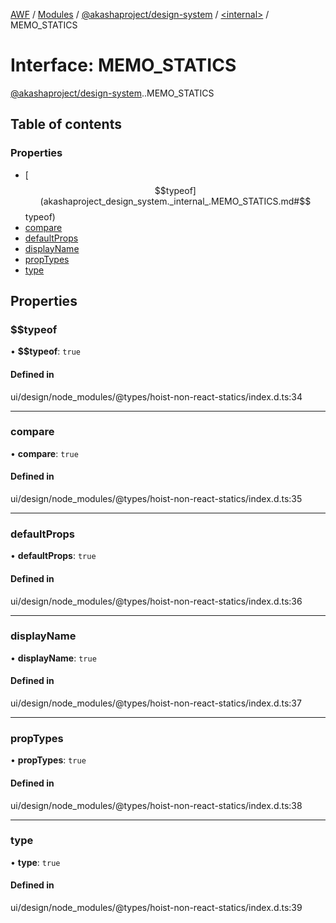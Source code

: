 [AWF](../README.md) / [Modules](../modules.md) / [@akashaproject/design-system](../modules/akashaproject_design_system.md) / [<internal\>](../modules/akashaproject_design_system._internal_.md) / MEMO\_STATICS

# Interface: MEMO\_STATICS

[@akashaproject/design-system](../modules/akashaproject_design_system.md).[<internal>](../modules/akashaproject_design_system._internal_.md).MEMO_STATICS

## Table of contents

### Properties

- [$$typeof](akashaproject_design_system._internal_.MEMO_STATICS.md#$$typeof)
- [compare](akashaproject_design_system._internal_.MEMO_STATICS.md#compare)
- [defaultProps](akashaproject_design_system._internal_.MEMO_STATICS.md#defaultprops)
- [displayName](akashaproject_design_system._internal_.MEMO_STATICS.md#displayname)
- [propTypes](akashaproject_design_system._internal_.MEMO_STATICS.md#proptypes)
- [type](akashaproject_design_system._internal_.MEMO_STATICS.md#type)

## Properties

### $$typeof

• **$$typeof**: ``true``

#### Defined in

ui/design/node_modules/@types/hoist-non-react-statics/index.d.ts:34

___

### compare

• **compare**: ``true``

#### Defined in

ui/design/node_modules/@types/hoist-non-react-statics/index.d.ts:35

___

### defaultProps

• **defaultProps**: ``true``

#### Defined in

ui/design/node_modules/@types/hoist-non-react-statics/index.d.ts:36

___

### displayName

• **displayName**: ``true``

#### Defined in

ui/design/node_modules/@types/hoist-non-react-statics/index.d.ts:37

___

### propTypes

• **propTypes**: ``true``

#### Defined in

ui/design/node_modules/@types/hoist-non-react-statics/index.d.ts:38

___

### type

• **type**: ``true``

#### Defined in

ui/design/node_modules/@types/hoist-non-react-statics/index.d.ts:39
